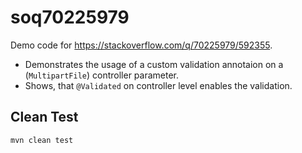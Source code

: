 # soq70225979
Demo code for https://stackoverflow.com/q/70225979/592355.

- Demonstrates the usage of a custom validation annotaion on a (`MultipartFile`) controller parameter.
- Shows, that `@Validated` on controller level enables the validation.

## Clean Test

    mvn clean test


